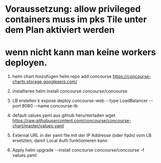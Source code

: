 # Voraussetzung: allow privileged containers muss im pks Tile unter dem Plan aktiviert werden
# wenn nicht kann man keine workers deployen.


1) helm chart hinzufügen
helm repo add concourse https://concourse-charts.storage.googleapis.com/

2) installieren
helm install concourse concourse/concourse

3) LB erstellen 
 k expose deploy concourse-web --type LoadBalancer --port 8080 --name concourse-lb


4) default values.yaml aus github herunterladen
wget https://raw.githubusercontent.com/concourse/concourse-chart/master/values.yaml

5) External URL in der yaml file mit der IP Addresse (oder fqdn) vom LB ersetzten, damit Local Auth funktionieren kann

6) Apply 
helm upgrade --install concourse concourse/concourse -f values.yaml
